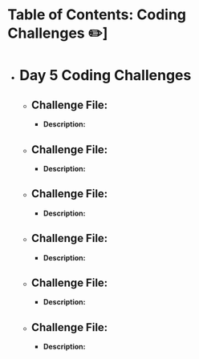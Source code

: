 # Table of Contents: Coding Challenges :pencil2:]

- # **Day 5 Coding Challenges**
  - ## Challenge File: []()
    - **Description:**
  - ## Challenge File: []()
    - **Description:** 
  - ## Challenge File: []()
    - **Description:** 
  - ## Challenge File: []()
    - **Description:**
  - ## Challenge File: []()
    - **Description:** 
  - ## Challenge File: []()
    - **Description:** 